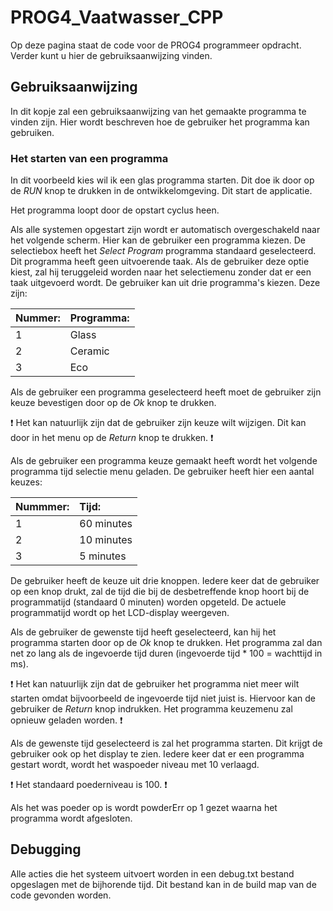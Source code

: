 # PROG4_Vaatwasser_CPP

Op deze pagina staat de code voor de PROG4 programmeer opdracht.
Verder kunt u hier de gebruiksaanwijzing vinden.

## Gebruiksaanwijzing
In dit kopje zal een gebruiksaanwijzing van het gemaakte programma te vinden zijn. Hier wordt beschreven hoe de gebruiker het programma kan gebruiken. 

### Het starten van een programma

In dit voorbeeld kies wil ik een glas programma starten.
Dit doe ik door op de *RUN* knop te drukken in de ontwikkelomgeving. Dit start de applicatie.

Het programma loopt door de opstart cyclus heen.

Als alle systemen opgestart zijn wordt er automatisch overgeschakeld naar het volgende scherm. Hier kan de gebruiker een programma kiezen. 
De selectiebox heeft het *Select Program* programma standaard geselecteerd. Dit programma heeft geen uitvoerende taak. Als de gebruiker deze optie kiest, zal hij teruggeleid worden naar het selectiemenu zonder dat er een taak uitgevoerd wordt.
De gebruiker kan uit drie programma's kiezen. Deze zijn:

| **Nummer:** | **Programma:** |
| :---        | :---           |
| 1           | Glass          |
| 2           | Ceramic        |
| 3           | Eco            |

Als de gebruiker een programma geselecteerd heeft moet de gebruiker zijn keuze bevestigen door op de *Ok* knop te drukken.

:exclamation:
Het kan natuurlijk zijn dat de gebruiker zijn keuze wilt wijzigen. Dit kan door in het menu op de *Return* knop te drukken.
:exclamation:

Als de gebruiker een programma keuze gemaakt heeft wordt het volgende programma tijd selectie menu geladen. De gebruiker heeft hier een aantal keuzes:

| **Nummmer:** | **Tijd:**             |
| :---         | :---                  |
| 1            | 60 minutes            |
| 2            | 10 minutes            |
| 3            |  5 minutes            |

De gebruiker heeft de keuze uit drie knoppen. Iedere keer dat de gebruiker op een knop drukt, zal de tijd die bij de desbetreffende knop hoort bij de programmatijd (standaard 0 minuten) worden opgeteld. 
De actuele programmatijd wordt op het LCD-display weergeven. 

Als de gebruiker de gewenste tijd heeft geselecteerd, kan hij het programma starten door op de *Ok* knop te drukken. Het programma zal dan net zo lang als de ingevoerde tijd duren (ingevoerde tijd * 100 = wachttijd in ms).  

:exclamation:
Het kan natuurlijk zijn dat de gebruiker het programma niet meer wilt starten omdat bijvoorbeeld de ingevoerde tijd niet juist is. Hiervoor kan de gebruiker de *Return* knop indrukken.
Het programma keuzemenu zal opnieuw geladen worden.
:exclamation:

Als de gewenste tijd geselecteerd is zal het programma starten. Dit krijgt de gebruiker ook op het display te zien. Iedere keer dat er een programma gestart wordt, wordt het waspoeder niveau met 10 verlaagd.

:exclamation:
Het standaard poederniveau is 100.
:exclamation:

Als het was poeder op is wordt powderErr op 1 gezet waarna het programma wordt afgesloten.

## Debugging
Alle acties die het systeem uitvoert worden in een debug.txt bestand opgeslagen met de bijhorende tijd.
Dit bestand kan in de build map van de code gevonden worden. 
